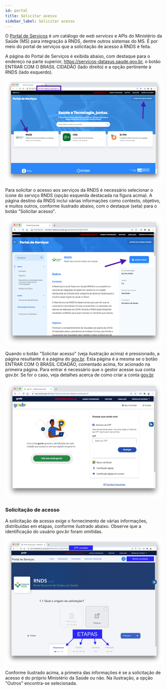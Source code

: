 ```yaml
---
id: portal
title: Solicitar acesso
sidebar_label: Solicitar acesso
---
```


O [Portal de Serviços](https://servicos-datasus.saude.gov.br/) é um catálogo de _web services_ e APIs do Ministério da Saúde (MS) para integração à RNDS, dentre outros sistemas do MS. É por meio do portal de
serviços que a solicitação de acesso à RNDS é feita.

A página do Portal de Serviços é exibida abaixo, com destaque para o endereço na parte superior, https://servicos-datasus.saude.gov.br, o botão ENTRAR COM O BRASIL CIDADÃO (lado direito) e a opção pertinente à RNDS (lado esquerdo).

![Portal de serviços](../static/img/portal-servicos.png)

Para solicitar o acesso aos serviços da RNDS é necessário selecionar o ícone do serviço RNDS (opção esquerda destacada na figura acima). A página destino da RNDS inclui várias informações como contexto, objetivo, e muitos outros, conforme ilustrado abaixo, com o destaque (seta) para o botão "Solicitar acesso". 

![solicitar acesso](../static/img/rnds-solicitar-acesso.png)

Quando o botão "Solicitar acesso" (veja ilustração acima) é pressionado, a página resultante é a página do [gov.br](https://acesso.gov.br). Esta página é a mesma se o botão ENTRAR COM O BRASIL CIDADÃO, comentado acima, for acionado na primeira página. Para entrar é necessário que o gestor acesse sua conta gov.br. Se for o caso, veja detalhes acerca de como criar a conta [gov.br](./gov.br.md)

![gov.br](../static/img/gov.br.png)

### Solicitação de acesso

A solicitação de acesso exige o fornecimento de várias informações, distribuídas em etapas, conforme ilustrado abaixo. Observe que a identificação do usuário gov.br foram omitidas.

![etapas da solicitação](../static/img/rnds-etapas-solicitacao.png)

Conforme ilustrado acima, a primeira das informações é se a solicitação
de acesso é do próprio Ministério da Saúde ou não. Na ilustração, a opção
"Outros" encontra-se selecionada. 

